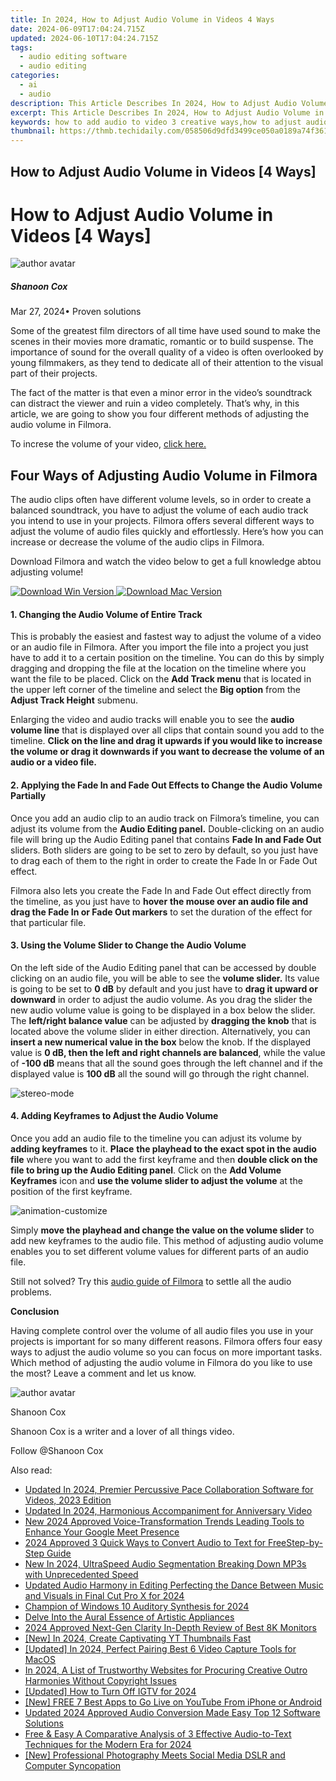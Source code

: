```yaml
---
title: In 2024, How to Adjust Audio Volume in Videos 4 Ways
date: 2024-06-09T17:04:24.715Z
updated: 2024-06-10T17:04:24.715Z
tags: 
  - audio editing software
  - audio editing
categories: 
  - ai
  - audio
description: This Article Describes In 2024, How to Adjust Audio Volume in Videos 4 Ways
excerpt: This Article Describes In 2024, How to Adjust Audio Volume in Videos 4 Ways
keywords: how to add audio to video 3 creative ways,how to adjust audio volume,best volume normalizers how to normalize audio in videos,elevating your viewing experience 2023 guide to audio volume adjustment in videos,how to adjust audio volume in audacity,how to fade in out audio in adobe rush,how to add audio to video
thumbnail: https://thmb.techidaily.com/058506d9dfd3499ce050a0189a74f361c7f5cd9f1ab1cb47d3f2f93a3bce610c.jpg
---
```


## How to Adjust Audio Volume in Videos [4 Ways]

# How to Adjust Audio Volume in Videos \[4 Ways\]

![author avatar](https://images.wondershare.com/filmora/article-images/shannon-cox.jpg)

##### Shanoon Cox

 Mar 27, 2024• Proven solutions

Some of the greatest film directors of all time have used sound to make the scenes in their movies more dramatic, romantic or to build suspense. The importance of sound for the overall quality of a video is often overlooked by young filmmakers, as they tend to dedicate all of their attention to the visual part of their projects.

The fact of the matter is that even a minor error in the video’s soundtrack can distract the viewer and ruin a video completely. That’s why, in this article, we are going to show you four different methods of adjusting the audio volume in Filmora.

To increse the volume of your video, [click here.](https://tools.techidaily.com/wondershare/filmora/download/)

## Four Ways of Adjusting Audio Volume in Filmora

The audio clips often have different volume levels, so in order to create a balanced soundtrack, you have to adjust the volume of each audio track you intend to use in your projects. Filmora offers several different ways to adjust the volume of audio files quickly and effortlessly. Here’s how you can increase or decrease the volume of the audio clips in Filmora.

Download Filmora and watch the video below to get a full knowledge abtou adjusting volume!

[![Download Win Version](https://images.wondershare.com/filmora/guide/download-btn-win.jpg) ](https://tools.techidaily.com/wondershare/filmora/download/) [![Download Mac Version](https://images.wondershare.com/filmora/guide/download-btn-mac.jpg)](https://tools.techidaily.com/wondershare/filmora/download/)

#### 1. Changing the Audio Volume of Entire Track

This is probably the easiest and fastest way to adjust the volume of a video or an audio file in Filmora. After you import the file into a project you just have to add it to a certain position on the timeline. You can do this by simply dragging and dropping the file at the location on the timeline where you want the file to be placed. Click on the **Add Track menu** that is located in the upper left corner of the timeline and select the **Big option** from the **Adjust Track Height** submenu.

Enlarging the video and audio tracks will enable you to see the **audio volume line** that is displayed over all clips that contain sound you add to the timeline. **Click on the line and drag it upwards if you would like to increase the volume or drag it downwards if you want to decrease the volume of an audio or a video file.**

#### 2. Applying the Fade In and Fade Out Effects to Change the Audio Volume Partially

Once you add an audio clip to an audio track on Filmora’s timeline, you can adjust its volume from the **Audio Editing panel.** Double-clicking on an audio file will bring up the Audio Editing panel that contains **Fade In and Fade Out** sliders. Both sliders are going to be set to zero by default, so you just have to drag each of them to the right in order to create the Fade In or Fade Out effect.

Filmora also lets you create the Fade In and Fade Out effect directly from the timeline, as you just have to **hover** **the mouse over an audio file and drag the Fade In or Fade Out markers** to set the duration of the effect for that particular file.

#### 3. Using the Volume Slider to Change the Audio Volume

On the left side of the Audio Editing panel that can be accessed by double clicking on an audio file, you will be able to see the **volume slider.** Its value is going to be set to **0 dB** by default and you just have to **drag it upward or downward** in order to adjust the audio volume. As you drag the slider the new audio volume value is going to be displayed in a box below the slider. The **left/right balance value** can be adjusted by **dragging the knob** that is located above the volume slider in either direction. Alternatively, you can **insert a new numerical value in the box** below the knob. If the displayed value is **0 dB, then the left and right channels are balanced**, while the value of **\-100 dB** means that all the sound goes through the left channel and if the displayed value is **100 dB** all the sound will go through the right channel.

![stereo-mode](https://images.wondershare.com/filmora/guide/stereo-mode.jpg)

#### 4. Adding Keyframes to Adjust the Audio Volume

Once you add an audio file to the timeline you can adjust its volume by **adding keyframes** to it. **Place** **the playhead to the exact spot in the audio file** where you want to add the first keyframe and then **double click on the file to bring up the Audio Editing panel**. Click on the **Add Volume Keyframes** icon and **use the volume slider to adjust the volume** at the position of the first keyframe.

![animation-customize](https://images.wondershare.com/filmora/article-images/animation-customize.jpg)

Simply **move the playhead and change the value on the volume slider** to add new keyframes to the audio file. This method of adjusting audio volume enables you to set different volume values for different parts of an audio file.[](https://tools.techidaily.com/wondershare/filmora/download/)

Still not solved? Try this [audio guide of Filmora](https://tools.techidaily.com/wondershare/filmora/download/) to settle all the audio problems.

**Conclusion**

Having complete control over the volume of all audio files you use in your projects is important for so many different reasons. Filmora offers four easy ways to adjust the audio volume so you can focus on more important tasks. Which method of adjusting the audio volume in Filmora do you like to use the most? Leave a comment and let us know.

![author avatar](https://images.wondershare.com/filmora/article-images/shannon-cox.jpg)

Shanoon Cox

Shanoon Cox is a writer and a lover of all things video.

Follow @Shanoon Cox

<span class="atpl-alsoreadstyle">Also read:</span>
<div><ul>
<li><a href="https://audio-shaping.techidaily.com/updated-in-2024-premier-percussive-pace-collaboration-software-for-videos-2023-edition/"><u>Updated In 2024, Premier Percussive Pace Collaboration Software for Videos, 2023 Edition</u></a></li>
<li><a href="https://audio-shaping.techidaily.com/updated-in-2024-harmonious-accompaniment-for-anniversary-video/"><u>Updated In 2024, Harmonious Accompaniment for Anniversary Video</u></a></li>
<li><a href="https://audio-shaping.techidaily.com/new-2024-approved-voice-transformation-trends-leading-tools-to-enhance-your-google-meet-presence/"><u>New 2024 Approved Voice-Transformation Trends Leading Tools to Enhance Your Google Meet Presence</u></a></li>
<li><a href="https://audio-shaping.techidaily.com/2024-approved-3-quick-ways-to-convert-audio-to-text-for-freestep-by-step-guide/"><u>2024 Approved 3 Quick Ways to Convert Audio to Text for FreeStep-by-Step Guide</u></a></li>
<li><a href="https://audio-shaping.techidaily.com/new-in-2024-ultraspeed-audio-segmentation-breaking-down-mp3s-with-unprecedented-speed/"><u>New In 2024, UltraSpeed Audio Segmentation Breaking Down MP3s with Unprecedented Speed</u></a></li>
<li><a href="https://audio-shaping.techidaily.com/updated-audio-harmony-in-editing-perfecting-the-dance-between-music-and-visuals-in-final-cut-pro-x-for-2024/"><u>Updated Audio Harmony in Editing Perfecting the Dance Between Music and Visuals in Final Cut Pro X for 2024</u></a></li>
<li><a href="https://audio-shaping.techidaily.com/champion-of-windows-10-auditory-synthesis-for-2024/"><u>Champion of Windows 10 Auditory Synthesis for 2024</u></a></li>
<li><a href="https://audio-shaping.techidaily.com/delve-into-the-aural-essence-of-artistic-appliances/"><u>Delve Into the Aural Essence of Artistic Appliances</u></a></li>
<li><a href="https://extra-approaches.techidaily.com/2024-approved-next-gen-clarity-in-depth-review-of-best-8k-monitors/"><u>2024 Approved  Next-Gen Clarity  In-Depth Review of Best 8K Monitors</u></a></li>
<li><a href="https://facebook-record-videos.techidaily.com/new-in-2024-create-captivating-yt-thumbnails-fast/"><u>[New] In 2024, Create Captivating YT Thumbnails Fast</u></a></li>
<li><a href="https://remote-screen-capture.techidaily.com/updated-in-2024-perfect-pairing-best-6-video-capture-tools-for-macos/"><u>[Updated] In 2024, Perfect Pairing  Best 6 Video Capture Tools for MacOS</u></a></li>
<li><a href="https://audio-editing.techidaily.com/in-2024-a-list-of-trustworthy-websites-for-procuring-creative-outro-harmonies-without-copyright-issues/"><u>In 2024, A List of Trustworthy Websites for Procuring Creative Outro Harmonies Without Copyright Issues</u></a></li>
<li><a href="https://instagram-videos.techidaily.com/updated-how-to-turn-off-igtv-for-2024/"><u>[Updated] How to Turn Off IGTV for 2024</u></a></li>
<li><a href="https://youtube-help.techidaily.com/new-free-7-best-apps-to-go-live-on-youtube-from-iphone-or-android/"><u>[New] FREE 7 Best Apps to Go Live on YouTube From iPhone or Android</u></a></li>
<li><a href="https://smart-video-editing.techidaily.com/updated-2024-approved-audio-conversion-made-easy-top-12-software-solutions/"><u>Updated 2024 Approved Audio Conversion Made Easy Top 12 Software Solutions</u></a></li>
<li><a href="https://sound-optimizing.techidaily.com/free-and-easy-a-comparative-analysis-of-3-effective-audio-to-text-techniques-for-the-modern-era-for-2024/"><u>Free & Easy A Comparative Analysis of 3 Effective Audio-to-Text Techniques for the Modern Era for 2024</u></a></li>
<li><a href="https://facebook-videos.techidaily.com/new-professional-photography-meets-social-media-dslr-and-computer-syncopation/"><u>[New] Professional Photography Meets Social Media  DSLR and Computer Syncopation</u></a></li>
</ul></div>

<ins class="adsbygoogle"
      style="display:block"
      data-ad-client="ca-pub-7571918770474297"
      data-ad-slot="8358498916"
      data-ad-format="auto"
      data-full-width-responsive="true"></ins>